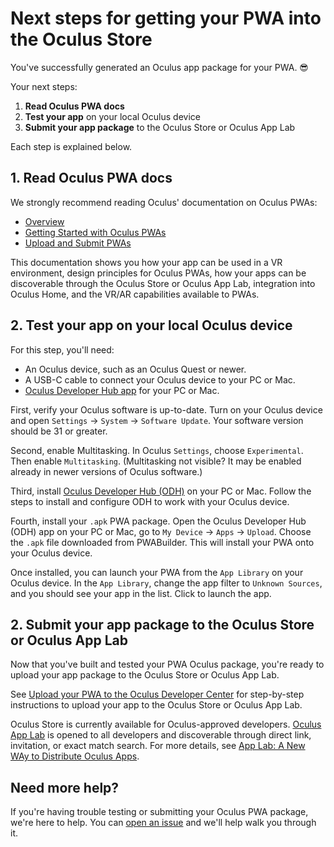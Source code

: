 ﻿# Next steps for getting your PWA into the Oculus Store
You've successfully generated an Oculus app package for your PWA. 😎 

Your next steps:
1. **Read Oculus PWA docs**
2. **Test your app** on your local Oculus device
3. **Submit your app package** to the Oculus Store or Oculus App Lab

Each step is explained below.

## 1. Read Oculus PWA docs

We strongly recommend reading Oculus' documentation on Oculus PWAs:

- [Overview](https://developer.oculus.com/pwa/)
- [Getting Started with Oculus PWAs](https://developer.oculus.com/documentation/web/pwa-gs/)
- [Upload and Submit PWAs](https://developer.oculus.com/documentation/web/pwa-submit-app/)

This documentation shows you how your app can be used in a VR environment, design principles for Oculus PWAs, how your apps can be discoverable through the Oculus Store or Oculus App Lab, integration into Oculus Home, and the VR/AR capabilities available to PWAs.

## 2. Test your app on your local Oculus device

For this step, you'll need:

- An Oculus device, such as an Oculus Quest or newer.
- A USB-C cable to connect your Oculus device to your PC or Mac.
- [Oculus Developer Hub app](https://developer.oculus.com/documentation/unity/ts-odh/) for your PC or Mac.

First, verify your Oculus software is up-to-date. Turn on your Oculus device and open `Settings` -> `System` -> `Software Update`.  Your software version should be 31 or greater.

Second, enable Multitasking. In Oculus `Settings`, choose `Experimental`. Then enable `Multitasking`. (Multitasking not visible? It may be enabled already in newer versions of Oculus software.)

Third, install [Oculus Developer Hub (ODH)](https://developer.oculus.com/documentation/unity/ts-odh/) on your PC or Mac. Follow the steps to install and configure ODH to work with your Oculus device.

Fourth, install your `.apk` PWA package. Open the Oculus Developer Hub (ODH) app on your PC or Mac, go to `My Device` -> `Apps` -> `Upload`. Choose the `.apk` file downloaded from PWABuilder. This will install your PWA onto your Oculus device.

Once installed, you can launch your PWA from the `App Library` on your Oculus device. In the `App Library`, change the app filter to `Unknown Sources`, and you should see your app in the list. Click to launch the app.

## 2. Submit your app package to the Oculus Store or Oculus App Lab

Now that you've built and tested your PWA Oculus package, you're ready to upload your app package to the Oculus Store or Oculus App Lab.

See [Upload your PWA to the Oculus Developer Center](https://developer.oculus.com/documentation/web/pwa-submit-app/#upload-the-pwa-in-the-oculus-developer-center) for step-by-step instructions to upload your app to the Oculus Store or Oculus App Lab.

Oculus Store is currently available for Oculus-approved developers. [Oculus App Lab](https://developer.oculus.com/blog/introducing-app-lab-a-new-way-to-distribute-oculus-quest-apps/) is opened to all developers and discoverable through direct link, invitation, or exact match search. For more details, see [App Lab: A New WAy to Distribute Oculus Apps](https://developer.oculus.com/blog/introducing-app-lab-a-new-way-to-distribute-oculus-quest-apps/).

## Need more help?

If you're having trouble testing or submitting your Oculus PWA package, we're here to help. You can [open an issue](https://github.com/pwa-builder/pwabuilder/issues/new?&labels=oculus-platform,question%20%3Agrey_question%3A) and we'll help walk you through it.
